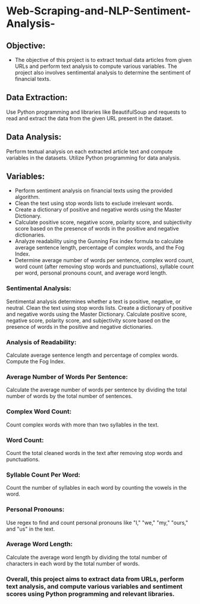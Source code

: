 # Web-Scraping-and-NLP-Sentiment-Analysis-

## Objective:
* The objective of this project is to extract textual data articles from given URLs and perform text analysis to compute various variables. The project also involves sentimental analysis to determine the sentiment of financial texts.

## Data Extraction:

Use Python programming and libraries like BeautifulSoup and requests to read and extract the data from the given URL present in the dataset.

## Data Analysis:

Perform textual analysis on each extracted article text and compute variables in the datasets.
Utilize Python programming for data analysis.


## Variables:

* Perform sentiment analysis on financial texts using the provided algorithm.
* Clean the text using stop words lists to exclude irrelevant words.
* Create a dictionary of positive and negative words using the Master Dictionary.
* Calculate positive score, negative score, polarity score, and subjectivity score based on the presence of words in the positive and negative dictionaries.
* Analyze readability using the Gunning Fox index formula to calculate average sentence length, percentage of complex words, and the Fog Index.
* Determine average number of words per sentence, complex word count, word count (after removing stop words and punctuations), syllable count per word, personal pronouns count, and average word length.

### Sentimental Analysis:

Sentimental analysis determines whether a text is positive, negative, or neutral.
Clean the text using stop words lists.
Create a dictionary of positive and negative words using the Master Dictionary.
Calculate positive score, negative score, polarity score, and subjectivity score based on the presence of words in the positive and negative dictionaries.

### Analysis of Readability:

Calculate average sentence length and percentage of complex words.
Compute the Fog Index.

### Average Number of Words Per Sentence:

Calculate the average number of words per sentence by dividing the total number of words by the total number of sentences.

### Complex Word Count:

Count complex words with more than two syllables in the text.

### Word Count:

Count the total cleaned words in the text after removing stop words and punctuations.

### Syllable Count Per Word:

Count the number of syllables in each word by counting the vowels in the word.

### Personal Pronouns:

Use regex to find and count personal pronouns like "I," "we," "my," "ours," and "us" in the text.

### Average Word Length:

Calculate the average word length by dividing the total number of characters in each word by the total number of words.

### Overall, this project aims to extract data from URLs, perform text analysis, and compute various variables and sentiment scores using Python programming and relevant libraries.
